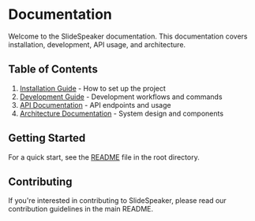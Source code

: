 # Documentation

Welcome to the SlideSpeaker documentation. This documentation covers installation, development, API usage, and architecture.

## Table of Contents

1. [Installation Guide](installation.md) - How to set up the project
2. [Development Guide](development.md) - Development workflows and commands
3. [API Documentation](api.md) - API endpoints and usage
4. [Architecture Documentation](architecture.md) - System design and components

## Getting Started

For a quick start, see the [README](../README.md) file in the root directory.

## Contributing

If you're interested in contributing to SlideSpeaker, please read our contribution guidelines in the main README.